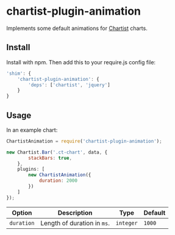 # chartist-plugin-animation

Implements some default animations for [Chartist](https://github.com/gionkunz/chartist-js) charts.

## Install

Install with npm. Then add this to your require.js config file:

```js
'shim': {
    'chartist-plugin-animation': {
        'deps': ['chartist', 'jquery']
    }
}
```

## Usage

In an example chart:

```js
ChartistAnimation = require('chartist-plugin-animation');

new Chartist.Bar('.ct-chart', data, {
        stackBars: true,
    },
    plugins: [
        new ChartistAnimation({
            duration: 2000
        })
    ]
});
```

| __Option__ | __Description__ | __Type__ | __Default__ |
| ---        | ---             | ---      | ---         |
| `duration` | Length of duration in `ms`. | `integer` | `1000` |

